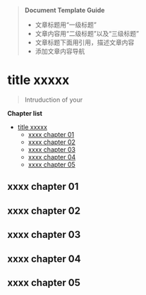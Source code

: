 > **Document Template Guide**
> 
> - 文章标题用“一级标题”
> - 文章内容用“二级标题”以及“三级标题”
> - 文章标题下面用引用，描述文章内容
> - 添加文章内容导航


# title xxxxx
> Intruduction of your 

**Chapter list**
- [title xxxxx](#title-xxxxx)
  - [xxxx chapter 01](#xxxx-chapter-01)
  - [xxxx chapter 02](#xxxx-chapter-02)
  - [xxxx chapter 03](#xxxx-chapter-03)
  - [xxxx chapter 04](#xxxx-chapter-04)
  - [xxxx chapter 05](#xxxx-chapter-05)

## xxxx chapter 01

## xxxx chapter 02

## xxxx chapter 03

## xxxx chapter 04

## xxxx chapter 05
